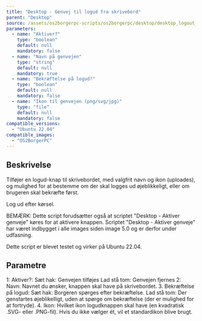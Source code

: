 ```yaml
---
title: "Desktop - Genvej til logud fra skrivebord"
parent: "Desktop"
source: /assets/os2borgerpc-scripts/os2borgerpc/desktop/desktop_logout_button_icon.sh
parameters:
  - name: "Aktiver?"
    type: "boolean"
    default: null
    mandatory: false
  - name: "Navn på genvejen"
    type: "string"
    default: null
    mandatory: true
  - name: "Bekræftelse på logud?"
    type: "boolean"
    default: null
    mandatory: false
  - name: "Ikon til genvejen (png/svg/jpg)"
    type: "file"
    default: null
    mandatory: false
compatible_versions:
  - "Ubuntu 22.04"
compatible_images:
  - "OS2BorgerPC"
---
```


## Beskrivelse
Tilføjer en logud-knap til skrivebordet, med valgfrit navn og ikon (uploades), og mulighed for at bestemme om der skal logges ud øjeblikkeligt, eller om brugeren skal bekræfte først.

Log ud efter kørsel.

BEMÆRK: Dette script forudsætter også at scriptet "Desktop - Aktiver genveje" køres for at aktivere knappen.
Scriptet "Desktop - Aktiver genveje" har været indbygget i alle images siden image 5.0 og er derfor under udfasning.

Dette script er blevet testet og virker på Ubuntu 22.04.

## Parametre
1: Aktiver?:
   Sæt hak: Genvejen tilføjes
   Lad stå tom: Genvejen fjernes
2: Navn: Navnet du ønsker, knappen skal have på skrivebordet.
3. Bekræftelse på logud:
  Sæt hak: Borgeren spørges efter bekræftelse.
  Lad stå tom: Der genstartes øjeblikelligt, uden at spørge om bekræftelse (der er mulighed for at fortryde).
4. Ikon: Hvilket ikon logudknappen skal have (en kvadratisk .SVG- eller .PNG-fil). Hvis du ikke vælger ét, vil et standardikon blive brugt.

